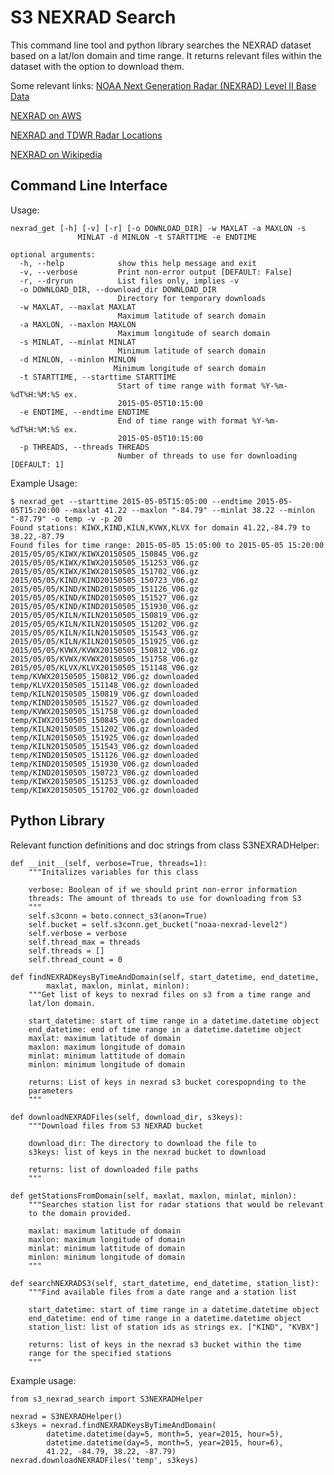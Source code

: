 # S3 NEXRAD Search
This command line tool and python library searches the NEXRAD dataset based on a lat/lon domain and
time range. It returns relevant files within the dataset with the option to
download them. 

Some relevant links:
[NOAA Next Generation Radar (NEXRAD) Level II Base Data](https://data.noaa.gov/dataset/noaa-next-generation-radar-nexrad-level-ii-base-data)

[NEXRAD on AWS](https://aws.amazon.com/public-datasets/nexrad/)

[NEXRAD and TDWR Radar Locations](https://www.roc.noaa.gov/WSR88D/Maps.aspx)

[NEXRAD on Wikipedia](https://en.wikipedia.org/wiki/NEXRAD)


## Command Line Interface

Usage:

    nexrad_get [-h] [-v] [-r] [-o DOWNLOAD_DIR] -w MAXLAT -a MAXLON -s
                   MINLAT -d MINLON -t STARTTIME -e ENDTIME

    optional arguments:
      -h, --help            show this help message and exit
      -v, --verbose         Print non-error output [DEFAULT: False]
      -r, --dryrun          List files only, implies -v
      -o DOWNLOAD_DIR, --download_dir DOWNLOAD_DIR
                            Directory for temporary downloads
      -w MAXLAT, --maxlat MAXLAT
                            Maximum latitude of search domain
      -a MAXLON, --maxlon MAXLON
                            Maximum longitude of search domain
      -s MINLAT, --minlat MINLAT
                            Minimum latitude of search domain
      -d MINLON, --minlon MINLON
                           Minimum longitude of search domain
      -t STARTTIME, --starttime STARTTIME
                            Start of time range with format %Y-%m-%dT%H:%M:%S ex.
                            2015-05-05T10:15:00
      -e ENDTIME, --endtime ENDTIME
                            End of time range with format %Y-%m-%dT%H:%M:%S ex.
                            2015-05-05T10:15:00
      -p THREADS, --threads THREADS
                            Number of threads to use for downloading [DEFAULT: 1]

Example Usage:

    $ nexrad_get --starttime 2015-05-05T15:05:00 --endtime 2015-05-05T15:20:00 --maxlat 41.22 --maxlon "-84.79" --minlat 38.22 --minlon "-87.79" -o temp -v -p 20
    Found stations: KIWX,KIND,KILN,KVWX,KLVX for domain 41.22,-84.79 to 38.22,-87.79
    Found files for time range: 2015-05-05 15:05:00 to 2015-05-05 15:20:00
    2015/05/05/KIWX/KIWX20150505_150845_V06.gz
    2015/05/05/KIWX/KIWX20150505_151253_V06.gz
    2015/05/05/KIWX/KIWX20150505_151702_V06.gz
    2015/05/05/KIND/KIND20150505_150723_V06.gz
    2015/05/05/KIND/KIND20150505_151126_V06.gz
    2015/05/05/KIND/KIND20150505_151527_V06.gz
    2015/05/05/KIND/KIND20150505_151930_V06.gz
    2015/05/05/KILN/KILN20150505_150819_V06.gz
    2015/05/05/KILN/KILN20150505_151202_V06.gz
    2015/05/05/KILN/KILN20150505_151543_V06.gz
    2015/05/05/KILN/KILN20150505_151925_V06.gz
    2015/05/05/KVWX/KVWX20150505_150812_V06.gz
    2015/05/05/KVWX/KVWX20150505_151758_V06.gz
    2015/05/05/KLVX/KLVX20150505_151148_V06.gz
    temp/KVWX20150505_150812_V06.gz downloaded
    temp/KLVX20150505_151148_V06.gz downloaded
    temp/KILN20150505_150819_V06.gz downloaded
    temp/KIND20150505_151527_V06.gz downloaded
    temp/KVWX20150505_151758_V06.gz downloaded
    temp/KIWX20150505_150845_V06.gz downloaded
    temp/KILN20150505_151202_V06.gz downloaded
    temp/KILN20150505_151925_V06.gz downloaded
    temp/KILN20150505_151543_V06.gz downloaded
    temp/KIND20150505_151126_V06.gz downloaded
    temp/KIND20150505_151930_V06.gz downloaded
    temp/KIND20150505_150723_V06.gz downloaded
    temp/KIWX20150505_151253_V06.gz downloaded
    temp/KIWX20150505_151702_V06.gz downloaded


## Python Library

Relevant function definitions and doc strings from class S3NEXRADHelper:

    def __init__(self, verbose=True, threads=1):
        """Initalizes variables for this class

        verbose: Boolean of if we should print non-error information
        threads: The amount of threads to use for downloading from S3
        """
        self.s3conn = boto.connect_s3(anon=True)
        self.bucket = self.s3conn.get_bucket("noaa-nexrad-level2")
        self.verbose = verbose
        self.thread_max = threads
        self.threads = []
        self.thread_count = 0

    def findNEXRADKeysByTimeAndDomain(self, start_datetime, end_datetime,
            maxlat, maxlon, minlat, minlon):
        """Get list of keys to nexrad files on s3 from a time range and 
        lat/lon domain.

        start_datetime: start of time range in a datetime.datetime object
        end_datetime: end of time range in a datetime.datetime object
        maxlat: maximum latitude of domain
        maxlon: maximum longitude of domain
        minlat: minimum lattitude of domain
        minlon: minimum longitude of domain

        returns: List of keys in nexrad s3 bucket corespopnding to the
        parameters
        """

    def downloadNEXRADFiles(self, download_dir, s3keys):
        """Download files from S3 NEXRAD bucket

        download_dir: The directory to download the file to
        s3keys: list of keys in the nexrad bucket to download

        returns: list of downloaded file paths
        """
        
    def getStationsFromDomain(self, maxlat, maxlon, minlat, minlon):
        """Searches station list for radar stations that would be relevant
        to the domain provided.

        maxlat: maximum latitude of domain
        maxlon: maximum longitude of domain
        minlat: minimum lattitude of domain
        minlon: minimum longitude of domain
        """        
        
    def searchNEXRADS3(self, start_datetime, end_datetime, station_list):
        """Find available files from a date range and a station list

        start_datetime: start of time range in a datetime.datetime object
        end_datetime: end of time range in a datetime.datetime object
        station_list: list of station ids as strings ex. ["KIND", "KVBX"]

        returns: list of keys in the nexrad s3 bucket within the time 
        range for the specified stations
        """        

Example usage:
    
    from s3_nexrad_search import S3NEXRADHelper
    
    nexrad = S3NEXRADHelper()
    s3keys = nexrad.findNEXRADKeysByTimeAndDomain(
            datetime.datetime(day=5, month=5, year=2015, hour=5),
            datetime.datetime(day=5, month=5, year=2015, hour=6),
            41.22, -84.79, 38.22, -87.79)
    nexrad.downloadNEXRADFiles('temp', s3keys)
